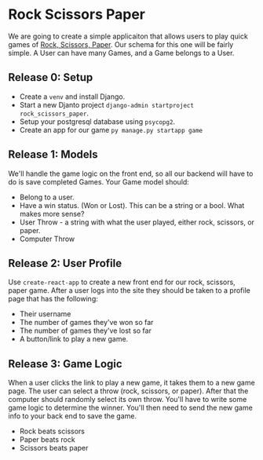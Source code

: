 # Rock Scissors Paper

We are going to create a simple applicaiton that allows users to play quick games of [Rock, Scissors, Paper](https://en.wikipedia.org/wiki/Rock%E2%80%93paper%E2%80%93scissors). Our schema for this one will be fairly simple. A User can have many Games, and a Game belongs to a User. 

## Release 0: Setup 
- Create a `venv` and install Django. 
- Start a new Djanto project `django-admin startproject rock_scissors_paper`. 
- Setup your postgresql database using `psycopg2`. 
- Create an app for our game `py manage.py startapp game`

## Release 1: Models
We'll handle the game logic on the front end, so all our backend will have to do is save completed Games. Your Game model should: 
- Belong to a user. 
- Have a win status. (Won or Lost). This can be a string or a bool. What makes more sense? 
- User Throw - a string with what the user played, either rock, scissors, or paper. 
- Computer Throw 

## Release 2: User Profile
Use `create-react-app` to create a new front end for our rock, scissors, paper game. After a user logs into the site they should be taken to a profile page that has the following: 
- Their username 
- The number of games they've won so far
- The number of games they've lost so far 
- A button/link to play a new game. 

## Release 3: Game Logic 
When a user clicks the link to play a new game, it takes them to a new game page. The user can select a throw (rock, scissors, or paper). After that the computer should randomly select its own throw. You'll have to write some game logic to determine the winner. You'll then need to send the new game info to your back end to save the game. 
- Rock beats scissors
- Paper beats rock
- Scissors beats paper